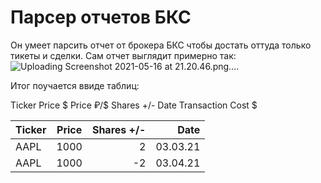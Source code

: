 # Парсер отчетов БКС

Он умеет парсить отчет от брокера БКС чтобы достать оттуда только тикеты и сделки. Сам отчет выглядит примерно так:
![Uploading Screenshot 2021-05-16 at 21.20.46.png…]().     

Итог поучается ввиде таблиц:

Ticker	Price $	Price ₽/$	Shares +/-	Date	Transaction  Cost  $

| Ticker        | Price         | Shares +/-   | Date
| ------------- |:-------------:| ------------:| ------------:
| AAPL          | 1000          | 2            | 03.03.21
| AAPL          | 1000          | -2           | 03.04.21
